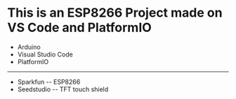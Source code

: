 # This is an ESP8266 Project made on VS Code and PlatformIO

+ Arduino
+ Visual Studio Code 
+ PlatformIO

<hr>

+ Sparkfun -- ESP8266
+ Seedstudio -- TFT touch shield
